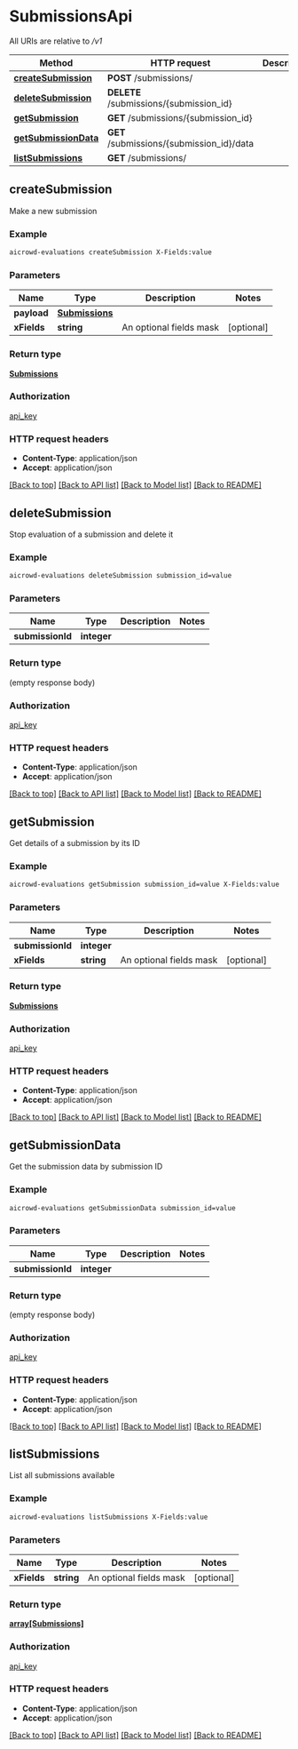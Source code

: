 # SubmissionsApi

All URIs are relative to */v1*

Method | HTTP request | Description
------------- | ------------- | -------------
[**createSubmission**](SubmissionsApi.md#createSubmission) | **POST** /submissions/ | 
[**deleteSubmission**](SubmissionsApi.md#deleteSubmission) | **DELETE** /submissions/{submission_id} | 
[**getSubmission**](SubmissionsApi.md#getSubmission) | **GET** /submissions/{submission_id} | 
[**getSubmissionData**](SubmissionsApi.md#getSubmissionData) | **GET** /submissions/{submission_id}/data | 
[**listSubmissions**](SubmissionsApi.md#listSubmissions) | **GET** /submissions/ | 


## **createSubmission**



Make a new submission

### Example
```bash
aicrowd-evaluations createSubmission X-Fields:value
```

### Parameters

Name | Type | Description  | Notes
------------- | ------------- | ------------- | -------------
 **payload** | [**Submissions**](Submissions.md) |  |
 **xFields** | **string** | An optional fields mask | [optional]

### Return type

[**Submissions**](Submissions.md)

### Authorization

[api_key](../README.md#api_key)

### HTTP request headers

 - **Content-Type**: application/json
 - **Accept**: application/json

[[Back to top]](#) [[Back to API list]](../README.md#documentation-for-api-endpoints) [[Back to Model list]](../README.md#documentation-for-models) [[Back to README]](../README.md)

## **deleteSubmission**



Stop evaluation of a submission and delete it

### Example
```bash
aicrowd-evaluations deleteSubmission submission_id=value
```

### Parameters

Name | Type | Description  | Notes
------------- | ------------- | ------------- | -------------
 **submissionId** | **integer** |  |

### Return type

(empty response body)

### Authorization

[api_key](../README.md#api_key)

### HTTP request headers

 - **Content-Type**: application/json
 - **Accept**: application/json

[[Back to top]](#) [[Back to API list]](../README.md#documentation-for-api-endpoints) [[Back to Model list]](../README.md#documentation-for-models) [[Back to README]](../README.md)

## **getSubmission**



Get details of a submission by its ID

### Example
```bash
aicrowd-evaluations getSubmission submission_id=value X-Fields:value
```

### Parameters

Name | Type | Description  | Notes
------------- | ------------- | ------------- | -------------
 **submissionId** | **integer** |  |
 **xFields** | **string** | An optional fields mask | [optional]

### Return type

[**Submissions**](Submissions.md)

### Authorization

[api_key](../README.md#api_key)

### HTTP request headers

 - **Content-Type**: application/json
 - **Accept**: application/json

[[Back to top]](#) [[Back to API list]](../README.md#documentation-for-api-endpoints) [[Back to Model list]](../README.md#documentation-for-models) [[Back to README]](../README.md)

## **getSubmissionData**



Get the submission data by submission ID

### Example
```bash
aicrowd-evaluations getSubmissionData submission_id=value
```

### Parameters

Name | Type | Description  | Notes
------------- | ------------- | ------------- | -------------
 **submissionId** | **integer** |  |

### Return type

(empty response body)

### Authorization

[api_key](../README.md#api_key)

### HTTP request headers

 - **Content-Type**: application/json
 - **Accept**: application/json

[[Back to top]](#) [[Back to API list]](../README.md#documentation-for-api-endpoints) [[Back to Model list]](../README.md#documentation-for-models) [[Back to README]](../README.md)

## **listSubmissions**



List all submissions available

### Example
```bash
aicrowd-evaluations listSubmissions X-Fields:value
```

### Parameters

Name | Type | Description  | Notes
------------- | ------------- | ------------- | -------------
 **xFields** | **string** | An optional fields mask | [optional]

### Return type

[**array[Submissions]**](Submissions.md)

### Authorization

[api_key](../README.md#api_key)

### HTTP request headers

 - **Content-Type**: application/json
 - **Accept**: application/json

[[Back to top]](#) [[Back to API list]](../README.md#documentation-for-api-endpoints) [[Back to Model list]](../README.md#documentation-for-models) [[Back to README]](../README.md)

